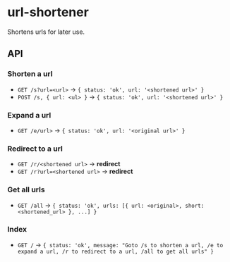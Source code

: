# url-shortener

Shortens urls for later use.

## API

### Shorten a url

-   `GET /s?url=<url>` -> `{ status: 'ok', url: '<shortened url>' }`
-   `POST /s, { url: <ul> }` -> `{ status: 'ok', url: '<shortened url>' }`

### Expand a url

-   `GET /e/url>` -> `{ status: 'ok', url: '<original url>' }`

### Redirect to a url

-   `GET /r/<shortened url>` -> **redirect**
-   `GET /r?url=<shortened url>` -> **redirect**

### Get all urls

-   `GET /all` -> `{ status: 'ok', urls: [{ url: <original>, short: <shortened_url> }, ...] }`

### Index

-   `GET /` -> `{ status: 'ok', message: "Goto /s to shorten a url, /e to expand a url, /r to redirect to a url, /all to get all urls" }`
